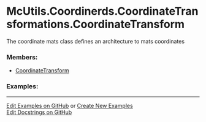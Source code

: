 # <a id="McUtils.Coordinerds.CoordinateTransformations.CoordinateTransform">McUtils.Coordinerds.CoordinateTransformations.CoordinateTransform</a>
    
The coordinate mats class defines an architecture to mats coordinates

### Members:

  - [CoordinateTransform](CoordinateTransform/CoordinateTransform.md)

### Examples:



___

[Edit Examples on GitHub](https://github.com/McCoyGroup/References/edit/gh-pages/Documentation/examples/McUtils/Coordinerds/CoordinateTransformations/CoordinateTransform.md) or 
[Create New Examples](https://github.com/McCoyGroup/References/new/gh-pages/?filename=Documentation/examples/McUtils/Coordinerds/CoordinateTransformations/CoordinateTransform.md) <br/>
[Edit Docstrings on GitHub](https://github.com/McCoyGroup/McUtils/edit/master/Coordinerds/CoordinateTransformations/CoordinateTransform/__init__.py?message=Update%20Docs)